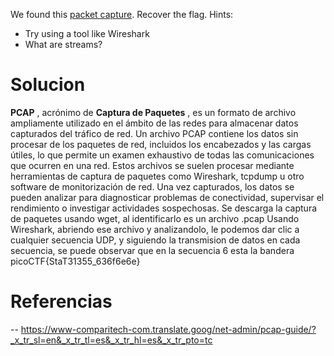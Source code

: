 We found this [packet capture](https://jupiter.challenges.picoctf.org/static/483e50268fe7e015c49caf51a69063d0/capture.pcap). Recover the flag.
Hints:
- Try using a tool like Wireshark
- What are streams?
# Solucion
**PCAP** , acrónimo de **Captura de Paquetes** , es un formato de archivo ampliamente utilizado en el ámbito de las redes para almacenar datos capturados del tráfico de red. Un archivo PCAP contiene los datos sin procesar de los paquetes de red, incluidos los encabezados y las cargas útiles, lo que permite un examen exhaustivo de todas las comunicaciones que ocurren en una red. Estos archivos se suelen procesar mediante herramientas de captura de paquetes como Wireshark, tcpdump u otro software de monitorización de red. Una vez capturados, los datos se pueden analizar para diagnosticar problemas de conectividad, supervisar el rendimiento o investigar actividades sospechosas.
Se descarga la captura de paquetes usando wget, al identificarlo es un archivo .pcap
Usando Wireshark, abriendo ese archivo y analizandolo, le podemos dar clic a cualquier secuencia UDP, y siguiendo la transmision de datos en cada secuencia, se puede observar que en la secuencia 6 esta la bandera
picoCTF{StaT31355_636f6e6e}

# Referencias
-- https://www-comparitech-com.translate.goog/net-admin/pcap-guide/?_x_tr_sl=en&_x_tr_tl=es&_x_tr_hl=es&_x_tr_pto=tc